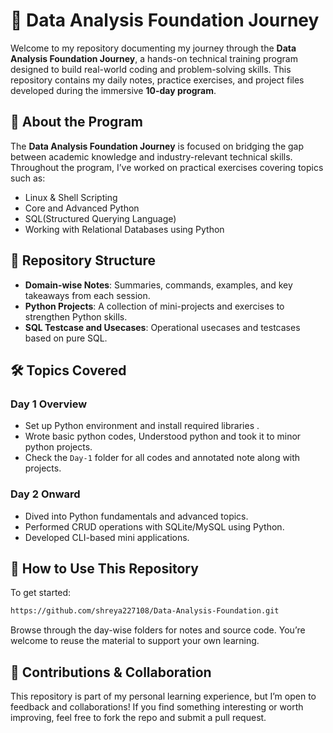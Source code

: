 # 🚀 Data Analysis Foundation Journey

Welcome to my repository documenting my journey through the **Data Analysis Foundation Journey**, a hands-on technical training program designed to build real-world coding and problem-solving skills. This repository contains my daily notes, practice exercises, and project files developed during the immersive **10-day program**.

## 📜 About the Program

The **Data Analysis Foundation Journey** is focused on bridging the gap between academic knowledge and industry-relevant technical skills. Throughout the program, I’ve worked on practical exercises covering topics such as:

* Linux & Shell Scripting
* Core and Advanced Python
* SQL(Structured Querying Language)
* Working with Relational Databases using Python

## 📂 Repository Structure

* **Domain-wise Notes**: Summaries, commands, examples, and key takeaways from each session.
* **Python Projects**: A collection of mini-projects and exercises to strengthen Python skills.
* **SQL Testcase and Usecases**: Operational usecases and testcases based on pure SQL.

## 🛠️ Topics Covered

### Day 1 Overview

* Set up Python environment and install required libraries .
* Wrote basic python codes, Understood python and took it to minor python projects.
* Check the `Day-1` folder for all codes and annotated note along with projects.

### Day 2 Onward

* Dived into Python fundamentals and advanced topics.
* Performed CRUD operations with SQLite/MySQL using Python.
* Developed CLI-based mini applications.

## 📖 How to Use This Repository

To get started:

```bash
https://github.com/shreya227108/Data-Analysis-Foundation.git
```

Browse through the day-wise folders for notes and source code. You’re welcome to reuse the material to support your own learning.

## 🤝 Contributions & Collaboration

This repository is part of my personal learning experience, but I’m open to feedback and collaborations! If you find something interesting or worth improving, feel free to fork the repo and submit a pull request.
